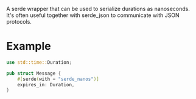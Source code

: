 A serde wrapper that can be used to serialize durations as nanoseconds.
It's often useful together with serde_json to communicate with JSON protocols.

# Example

```rust
use std::time::Duration;

pub struct Message {
    #[serde(with = "serde_nanos")]
    expires_in: Duration,
}
```
